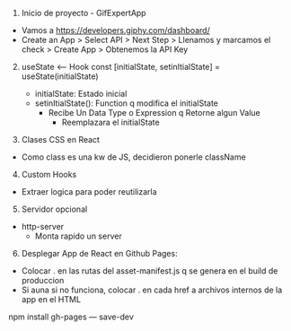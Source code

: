 1. Inicio de proyecto - GifExpertApp
  - Vamos a
      https://developers.giphy.com/dashboard/
  - Create an App > Select API > Next Step > Llenamos y marcamos el check > Create App > Obtenemos la API Key



2. useState   <--   Hook
   const [initialState, setinItialState] = useState(initialState)

      - initialState: Estado inicial
      - setinItialState(): Function q modifica el  initialState
        - Recibe Un Data Type o Expression q Retorne algun Value
          - Reemplazara el initialState



3. Clases CSS en React
  - Como  class  es una kw de JS, decidieron ponerle   className


4. Custom Hooks
  - Extraer logica para poder reutilizarla




5. Servidor opcional
  - http-server
      - Monta rapido un server



6. Desplegar App de React en Github Pages:
  - Colocar   .   en las rutas del   asset-manifest.js   q se genera en el build de produccion
  - Si auna si no funciona, colocar   .   en cada  href  a archivos internos de la app en el HTML

  npm install gh-pages — save-dev